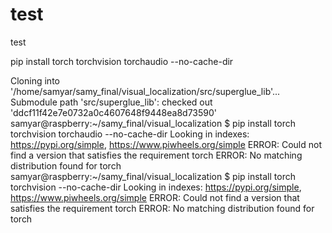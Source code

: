 # test
test


pip install torch torchvision torchaudio --no-cache-dir

Cloning into '/home/samyar/samy_final/visual_localization/src/superglue_lib'...
Submodule path 'src/superglue_lib': checked out 'ddcf11f42e7e0732a0c4607648f9448ea8d73590'
samyar@raspberry:~/samy_final/visual_localization $ pip install torch torchvision torchaudio --no-cache-dir
Looking in indexes: https://pypi.org/simple, https://www.piwheels.org/simple
ERROR: Could not find a version that satisfies the requirement torch
ERROR: No matching distribution found for torch
samyar@raspberry:~/samy_final/visual_localization $ pip install torch torchvision  --no-cache-dir
Looking in indexes: https://pypi.org/simple, https://www.piwheels.org/simple
ERROR: Could not find a version that satisfies the requirement torch
ERROR: No matching distribution found for torch

